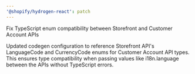 ```yaml
---
'@shopify/hydrogen-react': patch
---
```


Fix TypeScript enum compatibility between Storefront and Customer Account APIs

Updated codegen configuration to reference Storefront API's LanguageCode and CurrencyCode enums for Customer Account API types. This ensures type compatibility when passing values like i18n.language between the APIs without TypeScript errors.